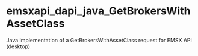 # emsxapi_dapi_java_GetBrokersWithAssetClass
Java implementation of a GetBrokersWithAssetClass request for EMSX API (desktop)
